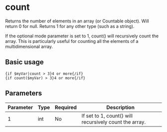 # count

Returns the number of elements in an array (or Countable object). Will return 0 for null.
Returns 1 for any other type (such as a string).

If the optional mode parameter is set to 1, count() will recursively count the array. 
This is particularly useful for counting all the elements of a multidimensional array.

## Basic usage
```smarty
{if $myVar|count > 3}4 or more{/if}
{if count($myVar) > 3}4 or more{/if}
```


## Parameters

| Parameter | Type | Required | Description                                            |
|-----------|------|----------|--------------------------------------------------------|
| 1         | int  | No       | If set to 1, count() will recursively count the array. |


